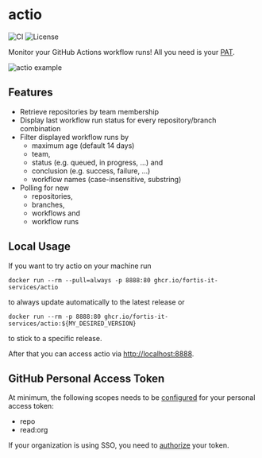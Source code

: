 # actio
![CI](https://github.com/fortis-it-services/actio/actions/workflows/main.yaml/badge.svg?event=push)
![License](https://img.shields.io/github/license/fortis-it-services/actio)

Monitor your GitHub Actions workflow runs! All you need is your [PAT](#github-personal-access-token).

![actio example](img/actio.png?raw=true)

## Features
* Retrieve repositories by team membership
* Display last workflow run status for every repository/branch combination
* Filter displayed workflow runs by
  * maximum age (default 14 days)
  * team,
  * status (e.g. queued, in progress, …) and
  * conclusion (e.g. success, failure, …)
  * workflow names (case-insensitive, substring)
* Polling for new
  * repositories,
  * branches,
  * workflows and
  * workflow runs

## Local Usage
If you want to try actio on your machine run
```shell
docker run --rm --pull=always -p 8888:80 ghcr.io/fortis-it-services/actio
```
to always update automatically to the latest release or
```shell
docker run --rm -p 8888:80 ghcr.io/fortis-it-services/actio:${MY_DESIRED_VERSION}
```
to stick to a specific release.

After that you can access actio via <http://localhost:8888>.

## GitHub Personal Access Token
At minimum, the following scopes needs to be [configured](https://docs.github.com/en/authentication/keeping-your-account-and-data-secure/creating-a-personal-access-token) for your personal access token:
- repo
- read:org

If your organization is using SSO, you need to [authorize](https://docs.github.com/en/enterprise-cloud@latest/authentication/authenticating-with-saml-single-sign-on/authorizing-a-personal-access-token-for-use-with-saml-single-sign-on) your token.
